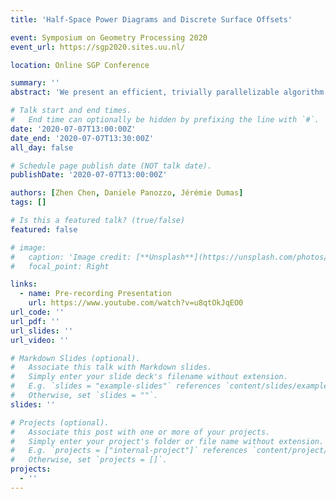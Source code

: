 ```yaml
---
title: 'Half-Space Power Diagrams and Discrete Surface Offsets'

event: Symposium on Geometry Processing 2020
event_url: https://sgp2020.sites.uu.nl/

location: Online SGP Conference

summary: ''
abstract: 'We present an efficient, trivially parallelizable algorithm to compute offset surfaces of shapes discretized using a dexel data structure. Our algorithm is based on a two-stage sweeping procedure that is simple to implement and efficient, entirely avoiding volumetric distance field computations typical of existing methods. '

# Talk start and end times.
#   End time can optionally be hidden by prefixing the line with `#`.
date: '2020-07-07T13:00:00Z'
date_end: '2020-07-07T13:30:00Z'
all_day: false

# Schedule page publish date (NOT talk date).
publishDate: '2020-07-07T13:00:00Z'

authors: [Zhen Chen, Daniele Panozzo, Jérémie Dumas]
tags: []

# Is this a featured talk? (true/false)
featured: false

# image:
#   caption: 'Image credit: [**Unsplash**](https://unsplash.com/photos/bzdhc5b3Bxs)'
#   focal_point: Right

links:
  - name: Pre-recording Presentation
    url: https://www.youtube.com/watch?v=u8qtOkJqEO0
url_code: ''
url_pdf: ''
url_slides: ''
url_video: ''

# Markdown Slides (optional).
#   Associate this talk with Markdown slides.
#   Simply enter your slide deck's filename without extension.
#   E.g. `slides = "example-slides"` references `content/slides/example-slides.md`.
#   Otherwise, set `slides = ""`.
slides: ''

# Projects (optional).
#   Associate this post with one or more of your projects.
#   Simply enter your project's folder or file name without extension.
#   E.g. `projects = ["internal-project"]` references `content/project/deep-learning/index.md`.
#   Otherwise, set `projects = []`.
projects:
  - ''
---
```


